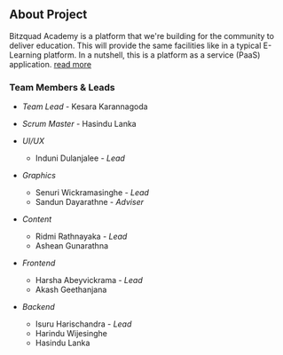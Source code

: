 ## **About Project**

Bitzquad Academy is a platform that we're building for the community to deliver education. This will provide the same facilities like in a typical E-Learning platform. In a nutshell, this is a platform as a service (PaaS) application. <a href="/">read more</a>

### Team Members & Leads

-   _Team Lead_ - Kesara Karannagoda
-   _Scrum Master_ - Hasindu Lanka

-   _UI/UX_

    -   Induni Dulanjalee - _Lead_

-   _Graphics_

    -   Senuri Wickramasinghe - _Lead_
    -   Sandun Dayarathne - _Adviser_

-   _Content_

    -   Ridmi Rathnayaka - _Lead_
    -   Ashean Gunarathna

-   _Frontend_

    -   Harsha Abeyvickrama - _Lead_
    -   Akash Geethanjana

-   _Backend_
    -   Isuru Harischandra - _Lead_
    -   Harindu Wijesinghe
    -   Hasindu Lanka
